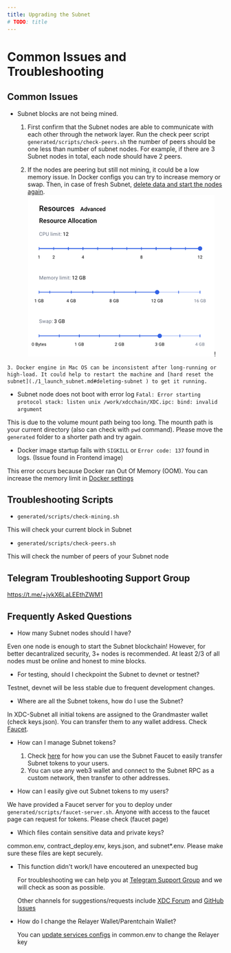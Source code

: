 ```yaml
---
title: Upgrading the Subnet
# TODO: title
---
```


# Common Issues and Troubleshooting
<!-- TODO:merge f&q -->
## Common Issues 
  - Subnet blocks are not being mined.
    1. First confirm that the Subnet nodes are able to communicate with each other through the network layer. Run the check peer script `generated/scripts/check-peers.sh` the number of peers should be one less than number of subnet nodes. For example, if there are 3 Subnet nodes in total, each node should have 2 peers.

    2. If the nodes are peering but still not mining, it could be a low memory issue. In Docker configs you can try to increase memory or swap. Then, in case of fresh Subnet, [delete data and start the nodes again](./1_launch_subnet.md/#deleting-subnet). ![Docker Memory Config](../img/docker_mem.png)!
<!-- TODO:md link   look .md )-->
    3. Docker engine in Mac OS can be inconsistent after long-running or high-load. It could help to restart the machine and [hard reset the subnet](./1_launch_subnet.md#deleting-subnet ) to get it running.

  - Subnet node does not boot with error log `Fatal: Error starting protocol stack: listen unix /work/xdcchain/XDC.ipc: bind: invalid argument`

  This is due to the volume mount path being too long. The mounth path is your current directory (also can check with `pwd` command). Please move the `generated` folder to a shorter path and try again.

  - Docker image startup fails with `SIGKILL` or `Error code: 137` found in logs. (Issue found in Frontend image)

  This error occurs because Docker ran Out Of Memory (OOM). You can increase the memory limit in [Docker settings](https://docs.docker.com/desktop/settings/mac/#:~:text=lower%20the%20number.-,Memory,-.%20By%20default%2C%20Docker)

   


## Troubleshooting Scripts
  - `generated/scripts/check-mining.sh`

  This will check your current block in Subnet

  - `generated/scripts/check-peers.sh`
  
  This will check the number of peers of your Subnet node


## Telegram Troubleshooting Support Group
  https://t.me/+jvkX6LaLEEthZWM1


## Frequently Asked Questions

 - How many Subnet nodes should I have?

  Even one node is enough to start the Subnet blockchain! However, for better decantralized security, 3+ nodes is recommended. At least 2/3 of all nodes must be online and honest to mine blocks.

 - For testing, should I checkpoint the Subnet to devnet or testnet?
 
  Testnet, devnet will be less stable due to frequent development changes.

 - Where are all the Subnet tokens, how do I use the Subnet?

  In XDC-Subnet all initial tokens are assigned to the Grandmaster wallet (check keys.json). You can transfer them to any wallet address. Check [Faucet](../usage/2_faucet.md).

- How can I manage Subnet tokens?

  1. Check [here](../usage/2_faucet.md) for how you can use the Subnet Faucet to easily transfer Subnet tokens to your users.
  2. You can use any web3 wallet and connect to the Subnet RPC as a custom network, then transfer to other addresses.

 - How can I easily give out Subnet tokens to my users?
 
  We have provided a Faucet server for you to deploy under `generated/scripts/faucet-server.sh`. Anyone with access to the faucet page can request for tokens.
  Please check (faucet page)

 - Which files contain sensitive data and private keys?

  common.env, contract_deploy.env, keys.json, and subnet*.env. Please make sure these files are kept securely.

- This function didn't work/I have encoutered an unexpected bug

  For troubleshooting we can help you at [Telegram Support Group](./3_troubleshooting.md#telegram-troubleshooting-support-group) and we will check as soon as possible.

  Other channels for suggestions/requests include [XDC Forum](https://forum.xinfin.org/) and [GitHub Issues](https://github.com/XinFinOrg/XDC-Subnet/issues)

- How do I change the Relayer Wallet/Parentchain Wallet?

  You can [update services configs](./2_configs_explanation.md#updating-services-configs) in common.env to change the Relayer key
